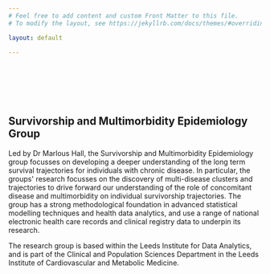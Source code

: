 ```yaml
---
# Feel free to add content and custom Front Matter to this file.
# To modify the layout, see https://jekyllrb.com/docs/themes/#overriding-theme-defaults

layout: default

---
```



<div style='margin-top:50px;margin-bottom:50px'>
<br>
</div>

## Survivorship and Multimorbidity Epidemiology Group

Led by Dr Marlous Hall, the Survivorship and Multimorbidity Epidemiology group focusses on developing a deeper understanding of the long term survival trajectories for individuals with chronic disease. In particular, the groups' research focusses on the discovery of multi-disease clusters and trajectories to drive forward our understanding of the role of concomitant disease and multimorbidity on individual survivorship trajectories. The group has a strong methodological foundation in advanced statistical modelling techniques and health data analytics, and use a range of national electronic health care records and clinical registry data to underpin its research.

The research group is based within the Leeds Institute for Data Analytics, and is part of the Clinical and Population Sciences Department in the Leeds Institute of Cardiovascular and Metabolic Medicine.

